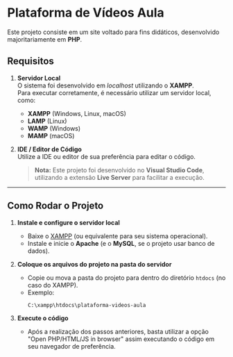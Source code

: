 # Plataforma de Vídeos Aula

Este projeto consiste em um site voltado para fins didáticos, desenvolvido majoritariamente em **PHP**.

## Requisitos

1. **Servidor Local**  
   O sistema foi desenvolvido em *localhost* utilizando o **XAMPP**.  
   Para executar corretamente, é necessário utilizar um servidor local, como:
   - **XAMPP** (Windows, Linux, macOS)
   - **LAMP** (Linux)
   - **WAMP** (Windows)
   - **MAMP** (macOS)

2. **IDE / Editor de Código**  
   Utilize a IDE ou editor de sua preferência para editar o código.  
   > **Nota:** Este projeto foi desenvolvido no **Visual Studio Code**, utilizando a extensão **Live Server** para facilitar a execução.

---

## Como Rodar o Projeto

1. **Instale e configure o servidor local**  
   - Baixe o [XAMPP](https://www.apachefriends.org/pt_br/index.html) (ou equivalente para seu sistema operacional).  
   - Instale e inicie o **Apache** (e o **MySQL**, se o projeto usar banco de dados).

2. **Coloque os arquivos do projeto na pasta do servidor**  
   - Copie ou mova a pasta do projeto para dentro do diretório `htdocs` (no caso do XAMPP).  
   - Exemplo:  
     ```
     C:\xampp\htdocs\plataforma-videos-aula
     ```
3. **Execute o código**
   - Após a realização dos passos anteriores, basta utilizar a opção "Open PHP/HTML/JS in browser" assim executando o código em seu navegador de preferência.


 
